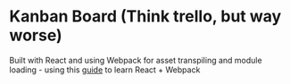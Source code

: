 # Kanban Board (Think trello, but way worse)

Built with React and using Webpack for asset transpiling and module loading - using this [guide](http://survivejs.com/webpack_react/webpack_and_react/) to learn React + Webpack